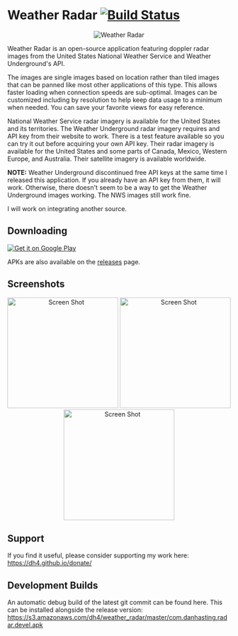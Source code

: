 # Weather Radar [![Build Status](https://travis-ci.org/dh4/WeatherRadar.svg?branch=master)](https://travis-ci.org/dh4/WeatherRadar)

<p align="center"><img src="https://raw.githubusercontent.com/dh4/WeatherRadar/master/resources/app_icon_128.png" alt="Weather Radar" /></p>

Weather Radar is an open-source application featuring doppler radar images from the United States National Weather Service and Weather Underground's API.

The images are single images based on location rather than tiled images that can be panned like most other applications of this type. This allows faster loading when connection speeds are sub-optimal. Images can be customized including by resolution to help keep data usage to a minimum when needed. You can save your favorite views for easy reference.

National Weather Service radar imagery is available for the United States and its territories. The Weather Underground radar imagery requires and API key from their website to work. There is a test feature available so you can try it out before acquiring your own API key. Their radar imagery is available for the United States and some parts of Canada, Mexico, Western Europe, and Australia. Their satellite imagery is available worldwide.

__NOTE:__ Weather Underground discontinued free API keys at the same time I released this application. If you already have an API key from them, it will work. Otherwise, there doesn't seem to be a way to get the Weather Underground images working. The NWS images still work fine.

I will work on integrating another source.

## Downloading

<p><a href="https://play.google.com/store/apps/details?id=com.danhasting.radar"><img src="https://raw.githubusercontent.com/dh4/WeatherRadar/master/resources/googleplay.png" alt="Get it on Google Play" /></a></p>

APKs are also available on the [releases](https://github.com/dh4/WeatherRadar/releases) page.

## Screenshots

<p align="center">
<img src="https://raw.githubusercontent.com/dh4/WeatherRadar/master/resources/screenshot1.png" alt="Screen Shot" width="250" />
<img src="https://raw.githubusercontent.com/dh4/WeatherRadar/master/resources/screenshot2.png" alt="Screen Shot" width="250" />
<img src="https://raw.githubusercontent.com/dh4/WeatherRadar/master/resources/screenshot3.png" alt="Screen Shot" width="250" />
</p>

## Support

If you find it useful, please consider supporting my work here:
https://dh4.github.io/donate/

## Development Builds

An automatic debug build of the latest git commit can be found here. This can be installed alongside the release version:
https://s3.amazonaws.com/dh4/weather_radar/master/com.danhasting.radar.devel.apk
